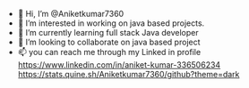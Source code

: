 - 👋 Hi, I’m @Aniketkumar7360
- 👀 I’m interested in  working on java based projects.
- 🌱 I’m currently learning full stack Java developer
- 💞️ I’m looking to collaborate on  java based project
- 📫 you can reach me through my Linked in profile https://www.linkedin.com/in/aniket-kumar-336506234
https://stats.quine.sh/Aniketkumar7360/github?theme=dark
<!---
Aniketkumar7360/Aniketkumar7360 is a ✨ special ✨ repository because its `README.md` (this file) appears on your GitHub profile.
You can click the Preview link to take a look at your changes.
--->
